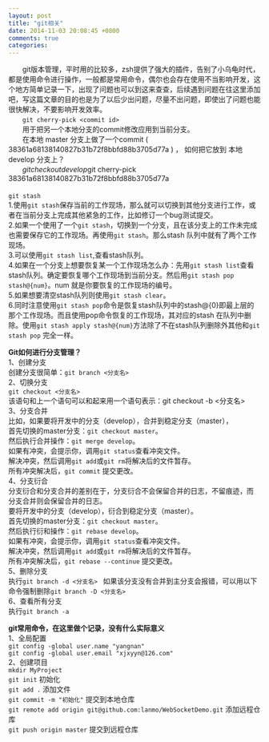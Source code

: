 ```yaml
---
layout: post
title: "git相关"
date: 2014-11-03 20:08:45 +0800
comments: true
categories: 
---
```

  　　git版本管理，平时用的比较多，zsh提供了强大的插件，告别了小乌龟时代，都是使用命令进行操作，一般都是常用命令，偶尔也会存在使用不当影响开发，这个地方简单记录一下，出现了问题也可以到这来查查，后续遇到问题在往这里添加吧，写这篇文章的目的也是为了以后少出问题，尽量不出问题，即使出了问题也能很快解决，不要影响开发效率。  
  　　`git cherry-pick <commit id>`  
   　　用于把另一个本地分支的commit修改应用到当前分支。    
   　　在本地 master 分支上做了一个commit ( 38361a68138140827b31b72f8bbfd88b3705d77a ) ， 如何把它放到 本地 develop 分支上？   
   　　$git checkout develop  
   　　$git cherry-pick 38361a68138140827b31b72f8bbfd88b3705d77a  
   　　  
   `git stash`  
   1.使用`git stash`保存当前的工作现场，那么就可以切换到其他分支进行工作，或者在当前分支上完成其他紧急的工作，比如修订一个bug测试提交。  
2.如果一个使用了一个`git stash`，切换到一个分支，且在该分支上的工作未完成也需要保存它的工作现场。再使用`git stash`。那么stash 队列中就有了两个工作现场。  
3.可以使用`git stash list`,查看stash队列。  
4.如果在一个分支上想要恢复某一个工作现场怎么办：先用`git stash list`查看stash队列。确定要恢复哪个工作现场到当前分支。然后用`git stash pop stash@{num}`。num 就是你要恢复的工作现场的编号。  
5.如果想要清空stash队列则使用`git stash clear`。  
6.同时注意使用`git stash pop`命令是恢复stash队列中的stash@{0}即最上层的那个工作现场。而且使用pop命令恢复的工作现场，其对应的stash 在队列中删除。使用`git stash apply stash@{num}`方法除了不在stash队列删除外其他和`git stash pop` 完全一样。  　　
  
  **Git如何进行分支管理？**  
     1、创建分支  
     创建分支很简单：`git branch <分支名>`  
     2、切换分支  
     `git checkout <分支名>`  
     该语句和上一个语句可以和起来用一个语句表示：git checkout -b <分支名>  
     3、分支合并  
     比如，如果要将开发中的分支（develop），合并到稳定分支（master），  
     首先切换的master分支：`git checkout master`。  
     然后执行合并操作：`git merge develop`。  
     如果有冲突，会提示你，调用`git status`查看冲突文件。  
     解决冲突，然后调用`git add`或`git rm`将解决后的文件暂存。  
     所有冲突解决后，`git commit` 提交更改。  
     4、分支衍合  
     分支衍合和分支合并的差别在于，分支衍合不会保留合并的日志，不留痕迹，而 分支合并则会保留合并的日志。  
     要将开发中的分支（develop），衍合到稳定分支（master）。  
     首先切换的master分支：`git checkout master`。  
     然后执行衍和操作：`git rebase develop`。  
     如果有冲突，会提示你，调用`git status`查看冲突文件。  
     解决冲突，然后调用`git add`或`git rm`将解决后的文件暂存。  
     所有冲突解决后，`git rebase --continue` 提交更改。  
     5、删除分支  
     执行`git branch -d <分支名> ` 
     如果该分支没有合并到主分支会报错，可以用以下命令强制删除`git branch -D <分支名>  `  
     6、查看所有分支  
     执行`git branch -a`
       
   **git常用命令，在这里做个记录，没有什么实际意义**  
   1、全局配置  
   `git config -global user.name "yangnan"`  
   `git config -global user.email "xjxyyn@126.com"`  
   2、创建项目  
   `mkdir MyProject`   
   `git init`  初始化  
   `git add .` 添加文件  
   `git commit -m "初始化"` 提交到本地仓库  
   `git remote add origin git@github.com:lanmo/WebSocketDemo.git`  添加远程仓库  
   `git push origin master` 提交到远程仓库